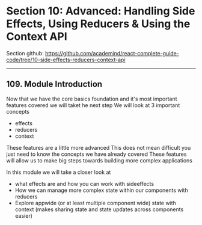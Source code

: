 # Section 10: Advanced: Handling Side Effects, Using Reducers & Using the Context API
Section github: https://github.com/academind/react-complete-guide-code/tree/10-side-effects-reducers-context-api
___
## 109. Module Introduction
Now that we have the core basics foundation and it's most important features covered we will taket he next step
We will look at 3 important concepts
- effects 
- reducers
- context

These features are a little more advanced 
This does not mean difficult you just need to know the concepts we have already covered
These features will allow  us to make big steps towards building more complex applications

In this module we will take a closer look at 
- what effects are and how you can work with sideeffects
- How we can manage more complex state within our components with reducers 
- Explore appwide (or at least multiple component wide) state with context (makes sharing state and state updates across components easier)